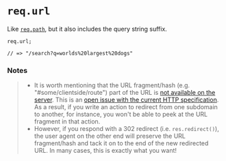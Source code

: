 # `req.url`

Like [`req.path`](https://sailsjs.com/documentation/reference/request-req/req-path), but it also includes the query string suffix.

```usage
req.url;

// => "/search?q=worlds%20largest%20dogs"
```


### Notes
> + It is worth mentioning that the URL fragment/hash (e.g. "#some/clientside/route") part of the URL is [not available on the server](https://github.com/strongloop/express/issues/1083#issuecomment-5179035). This is an [open issue with the current HTTP specification](http://stackoverflow.com/a/2305927/486547). As a result, if you write an action to redirect from one subdomain to another, for instance, you won't be able to peek at the URL fragment in that action.
> + However, if you respond with a 302 redirect (i.e. `res.redirect()`), the user agent on the other end will preserve the URL fragment/hash and tack it on to the end of the new redirected URL.  In many cases, this is exactly what you want!



<docmeta name="displayName" value="req.url">
<docmeta name="pageType" value="property">

